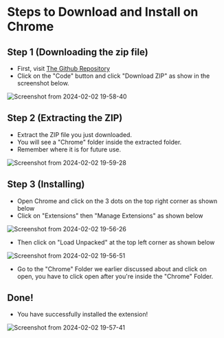 # Steps to Download and Install on Chrome

## Step 1 (Downloading the zip file)
- First, visit [The Github Repository](https://github.com/rudransh-shrivastava/Moodle-AutoLogin)
- Click on the "Code" button and click "Download ZIP" as show in the screenshot below.

![Screenshot from 2024-02-02 19-58-40](https://github.com/rudransh-shrivastava/Moodle-AutoLogin/assets/125893371/ea150ae4-ce03-4c1d-b986-66cbc16da6d4)

## Step 2 (Extracting the ZIP)
- Extract the ZIP file you just downloaded.
- You will see a "Chrome" folder inside the extracted folder.
- Remember where it is for future use.

![Screenshot from 2024-02-02 19-59-28](https://github.com/rudransh-shrivastava/Moodle-AutoLogin/assets/125893371/10bbf4f6-1f9e-4434-9922-23e96872d019)

## Step 3 (Installing)
- Open Chrome and click on the 3 dots on the top right corner as shown below
- Click on "Extensions" then "Manage Extensions" as shown below

![Screenshot from 2024-02-02 19-56-26](https://github.com/rudransh-shrivastava/Moodle-AutoLogin/assets/125893371/b387cb62-4df0-4e17-9e74-24eea8359d20)

- Then click on "Load Unpacked" at the top left corner as shown below

![Screenshot from 2024-02-02 19-56-51](https://github.com/rudransh-shrivastava/Moodle-AutoLogin/assets/125893371/9bbab24b-0c60-407c-a684-a43cd54eda39)

- Go to the "Chrome" Folder we earlier discussed about and click on open, you have to click open after you're inside the "Chrome" Folder.

## Done!
- You have successfully installed the extension!

![Screenshot from 2024-02-02 19-57-41](https://github.com/rudransh-shrivastava/Moodle-AutoLogin/assets/125893371/d8cf30f2-7a05-485c-ab51-2a3c7b21af9b)
